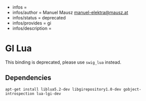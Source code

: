 - infos =
- infos/author = Manuel Mausz <manuel-elektra@mausz.at>
- infos/status = deprecated
- infos/provides = gi
- infos/description =

# GI Lua

This binding is deprecated, please use `swig_lua` instead.

## Dependencies

    apt-get install liblua5.2-dev libgirepository1.0-dev gobject-introspection lua-lgi-dev
